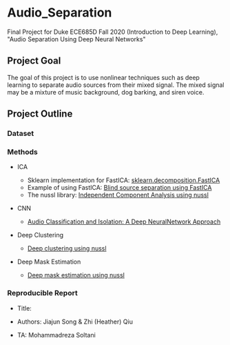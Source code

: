 # Audio_Separation
Final Project for Duke ECE685D Fall 2020 (Introduction to Deep Learning), "Audio Separation Using Deep Neural Networks"

## Project Goal

The goal of this project is to use nonlinear techniques such as deep learning to separate audio sources from their mixed signal. The mixed signal may be a mixture of music background, dog barking, and siren voice.

## Project Outline

### Dataset



### Methods

- ICA

  - Sklearn implementation for FastICA: [sklearn.decomposition.FastICA](https://scikit-learn.org/stable/modules/generated/sklearn.decomposition.FastICA.html)
  - Example of using FastICA: [Blind source separation using FastICA](https://scikit-learn.org/stable/auto_examples/decomposition/plot_ica_blind_source_separation.html)
  - The nussl library: [Independent Component Analysis using nussl](https://nussl.github.io/docs/examples/factorization/ica.html)


- CNN

  - [Audio Classification and Isolation: A Deep NeuralNetwork Approach](https://github.com/ahpvjk/audio-classification-and-isolation)

- Deep Clustering

  - [Deep clustering using nussl](https://nussl.github.io/docs/examples/deep/deep_clustering.html)

- Deep Mask Estimation
  
  - [Deep mask estimation using nussl](https://nussl.github.io/docs/examples/deep/deep_mask_estimation.html)
  

### Reproducible Report

- Title: 

- Authors: Jiajun Song & Zhi (Heather) Qiu

- TA: Mohammadreza Soltani



  
